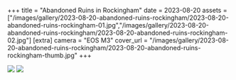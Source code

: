 +++
title = "Abandoned Ruins in Rockingham"
date = 2023-08-20
assets = ["/images/gallery/2023-08-20-abandoned-ruins-rockingham/2023-08-20-abandoned-ruins-rockingham-01.jpg","/images/gallery/2023-08-20-abandoned-ruins-rockingham/2023-08-20-abandoned-ruins-rockingham-02.jpg"]
[extra]
camera = "EOS M3"
cover_url = "/images/gallery/2023-08-20-abandoned-ruins-rockingham/2023-08-20-abandoned-ruins-rockingham-thumb.jpg"
+++

![](/images/gallery/2023-08-20-abandoned-ruins-rockingham/2023-08-20-abandoned-ruins-rockingham-01.jpg)
![](/images/gallery/2023-08-20-abandoned-ruins-rockingham/2023-08-20-abandoned-ruins-rockingham-02.jpg)